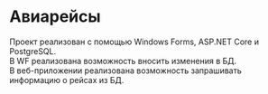 # Авиарейсы
Проект реализован с помощью Windows Forms, ASP.NET Core и PostgreSQL.  
В WF реализована возможность вносить изменения в БД.  
В веб-приложении реализована возможность запрашивать информацию о рейсах из БД.
